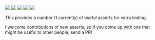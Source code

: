 ![](https://img.shields.io/crates/v/extra-asserts.svg)
![](https://img.shields.io/crates/d/extra-asserts.svg)
![](https://img.shields.io/github/issues-pr/stainlessio/rust-extra-asserts.svg)
![](https://img.shields.io/codecov/c/github/stainlessio/rust-extra-asserts.svg)
![](https://img.shields.io/travis/stainlessio/rust-extra-asserts.svg)

This provides a number (1 currently) of useful asserts for extra testing.

I welcome contributions of new asserts, so if you come up with one that might
be useful to other people, send a PR!

